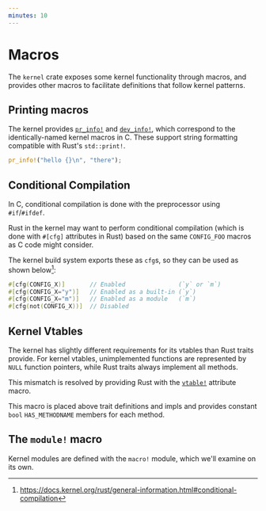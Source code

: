 ```yaml
---
minutes: 10
---
```


# Macros

The `kernel` crate exposes some kernel functionality through macros, and
provides other macros to facilitate definitions that follow kernel patterns.

## Printing macros

The kernel provides
[`pr_info!`](https://rust.docs.kernel.org/kernel/macro.pr_info.html) and
[`dev_info!`](https://rust.docs.kernel.org/kernel/macro.dev_info.html), which
correspond to the identically-named kernel macros in C. These support string
formatting compatible with Rust's `std::print!`.

```rust
pr_info!("hello {}\n", "there");
```

## Conditional Compilation

In C, conditional compilation is done with the preprocessor using
`#if`/`#ifdef`.

Rust in the kernel may want to perform conditional compilation (which is done
with `#[cfg]` attributes in Rust) based on the same `CONFIG_FOO` macros as C
code might consider.

The kernel build system exports these as `cfg`s, so they can be used as shown
below[^1]:

```rust
#[cfg(CONFIG_X)]       // Enabled               (`y` or `m`)
#[cfg(CONFIG_X="y")]   // Enabled as a built-in (`y`)
#[cfg(CONFIG_X="m")]   // Enabled as a module   (`m`)
#[cfg(not(CONFIG_X))]  // Disabled
```

## Kernel Vtables

The kernel has slightly different requirements for its vtables than Rust traits
provide. For kernel vtables, unimplemented functions are represented by `NULL`
function pointers, while Rust traits always implement all methods.

This mismatch is resolved by providing Rust with the
[`vtable!`](https://rust-for-linux.github.io/docs/macros/attr.vtable.html)
attribute macro.

This macro is placed above trait definitions and impls and provides constant
`bool` `HAS_METHODNAME` members for each method.

## The `module!` macro

Kernel modules are defined with the `macro!` module, which we'll examine on its
own.

[^1]: <https://docs.kernel.org/rust/general-information.html#conditional-compilation>
